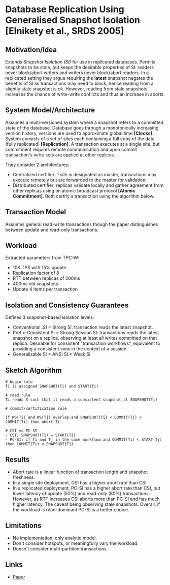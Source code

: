 # Database Replication Using Generalised Snapshot Isolation [Elnikety et al., SRDS 2005]  #

## Motivation/Idea ##
Extends *Snapshot Isolation (SI)* for use in replicated databases.
Permits snapshots to be stale, but keeps the desirable properties of SI: readers never block/abort writers and writers never block/abort readers.
In a replicated setting they argue requiring the **latest** snapshot negates the benefits of SI as transactions may need to block, hence reading from a slightly stale snapshot is ok.
However, reading from stale snapshots increases the chance of write-write conflicts and thus an increase in aborts.

## System Model/Architecture ##
Assumes a multi-versioned system where a snapshot refers to a committed state of the database.
Database goes through a monotonically increasing version history, versions are used to approximate global time **[Clocks]**.
System consists of a set of *sites* each containing a full copy of the data (fully replicated)  **[Replication]**.
A transaction executes at a single site, but commitment requires remote communication and upon commit transaction's write sets are applied at other replicas.

They consider 2 architectures:
* Centralized certifier: 1 site is designated as master, transactions may execute remotely but are forwarded to the master for validation.
* Distributed certifier: replicas validate locally and gather agreement from other replicas using an atomic broadcast protocol **[Atomic Commitment]**.
Both certify a transaction using the algorithm below.

## Transaction Model ##

Assumes general read-write transactions though the paper distinguishes between update and read-only transactions.

## Workload ##

Extracted parameters from TPC-W:
* 10K TPS with 15% update
* Replication factor of 8
* RTT between replicas of 200ms
* 400ms old snapshots
* Update 4 items per transaction

## Isolation and Consistency Guarantees ##
Defines 3 snapshot-based isolation levels:
* Conventional .SI = Strong SI: transaction reads the latest snapshot.
* Prefix-Consistent SI = Strong Session SI: transactions reads the latest snapshot on a replica, observing at least all writes committed on that replica. Desirable for consistent "transaction workflows", equivalent to providing a consistent view in the context of a session.
* Generalisable SI = ANSI SI = Weak SI

## Sketch Algorithm ##

```
# begin rule
Ti is assigned SNAPSHOT(Ti) and START(Ti)

# read rule
Ti reads X such that it reads a consistent snapshot at SNAPSHOT(Ti)

# commit/certification rule

if WS(Ti) and WS(Tj) overlap and SNAPSHOT(Ti) < COMMIT(Tj) < COMMIT(Ti) then abort Ti

# CSI vs PC-SI
- CSI; SNAPSHOT(Ti) = START(Ti)
- PC-SI; if Ti and Tj in the same workflow and COMMIT(Ti) < START(Tj) then COMMIT(Ti) < SNAPSHOT(Tj)

```

## Results ##
* Abort rate is a linear function of transaction length and snapshot freshness.
* In a single site deployment, GSI has a higher abort rate than CSI.
* In a replicated deployment, PC-SI has a higher abort rate than CSI, but lower latency of update (50%) and read-only (80%) transactions. However, as RTT increases CSI aborts more than PC-SI and has much higher latency. The caveat being observing stale snapshots. Overall, if the workload is read-dominant PC-SI is a better choice.


## Limitations ##
* No implementation, only analytic model.
* Don't consider hotspots, or meaningfully vary the workload.
* Doesn't consider multi-partition transactions.

## Links ##
- [Paper](https://citeseerx.ist.psu.edu/viewdoc/download?doi=10.1.1.84.4364&rep=rep1&type=pdf)
